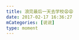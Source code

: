 ```yaml
---
title: 浪完最后一天去学校😩😩
date: 2017-02-17 16:36:27
mCategories: [说说]
type: moment
---
```


<div id="pics-20170217163627"></div>

<script>
var data = [
    {"link": "2017-02-17_000000.jpeg", "type": "shuoshuo"},
    {"link": "2017-02-17_000001.jpeg", "type": "shuoshuo"},
    {"link": "2017-02-17_000002.jpeg", "type": "shuoshuo"},
    {"link": "2017-02-17_000003.jpeg", "type": "shuoshuo"},
    {"link": "2017-02-17_000004.jpeg", "type": "shuoshuo"},
    {"link": "2017-02-17_000005.jpeg", "type": "shuoshuo"}
];
picsRender(data, "pics-20170217163627");
</script>
